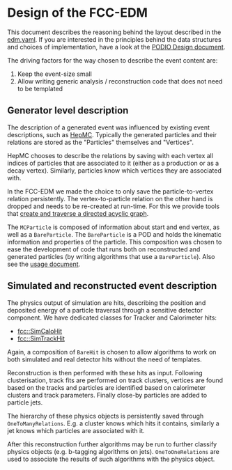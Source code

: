Design of the FCC-EDM
==

This document describes the reasoning behind the layout described in the [edm.yaml](https://github.com/HEP-FCC/fcc-edm/blob/master/edm.yaml). If you are interested in the principles behind the data structures and choices of implementation, have a look at the [PODIO Design document](https://github.com/HEP-FCC/podio/blob/master/doc/design.md).

The driving factors for the way chosen to describe the event content are:
1. Keep the event-size small
2. Allow writing generic analysis / reconstruction code that does not need to be templated

Generator level description
--

The description of a generated event was influenced by existing event descriptions, such as [HepMC](http://hepmc.web.cern.ch/hepmc/). Typically the generated particles and their relations are stored as the "Particles" themselves and "Vertices".

HepMC chooses to describe the relations by saving with each vertex all indices of particles that are associated to it (either as a production or as a decay vertex). Similarly, particles know which vertices they are associated with.

In the FCC-EDM we made the choice to only save the particle-to-vertex relation persistently. The vertex-to-particle relation on the other hand is dropped and needs to be re-created at run-time. For this we provide tools that [create and traverse a directed acyclic graph](https://github.com/HEP-FCC/fcc-edm/tree/master/utilities/ParticleGraph.h).

The `MCParticle` is composed of information about start and end vertex, as well as a `BareParticle`. The `BareParticle` is a POD and holds the kinematic information and properties of the particle. This composition was chosen to ease the development of code that runs both on reconstructed and generated particles (by writing algorithms that use a `BareParticle`). Also see the [usage document](./usage.md).

Simulated and reconstructed event description
--

The physics output of simulation are hits, describing the position and deposited energy of a particle traversal through a sensitive detector component. We have dedicated classes for Tracker and Calorimeter hits:
- [fcc::SimCaloHit](https://github.com/HEP-FCC/fcc-edm/blob/master/datamodel/datamodel/SimCaloHit.h)
- [fcc::SimTrackHit](https://github.com/HEP-FCC/fcc-edm/blob/master/datamodel/datamodel/SimTrackHit.h)

Again, a composition of `BareHit` is chosen to allow algorithms to work on both simulated and real detector hits without the need of templates.

Reconstruction is then performed with these hits as input. Following clusterisation, track fits are performed on track clusters, vertices are found based on the tracks and particles are identified based on calorimeter clusters and track parameters. Finally close-by particles are added to particle jets.

The hierarchy of these physics objects is persistently saved through `OneToManyRelations`. E.g. a cluster knows which hits it contains, similarly a jet knows which particles are associated with it.

After this reconstruction further algorithms may be run to further classify physics objects (e.g. b-tagging algorithms on jets). `OneToOneRelations` are used to associate the results of such algorithms with the physics object.
